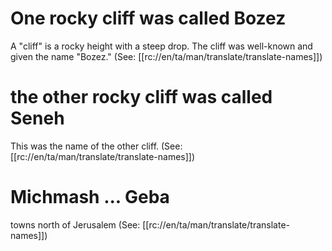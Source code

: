 # One rocky cliff was called Bozez

A "cliff" is a rocky height with a steep drop. The cliff was well-known and given the name "Bozez." (See: [[rc://en/ta/man/translate/translate-names]])

# the other rocky cliff was called Seneh

This was the name of the other cliff. (See: [[rc://en/ta/man/translate/translate-names]])

# Michmash ... Geba

towns north of Jerusalem (See: [[rc://en/ta/man/translate/translate-names]])
